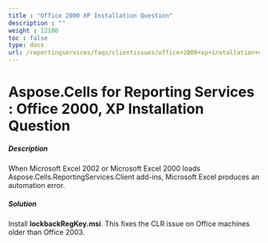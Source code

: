 ```yaml
---
title : "Office 2000 XP Installation Question" 
description : "" 
weight : 12100 
toc : false
type: docs
url: /reportingservices/faqs/clientissues/office+2000+xp+installation+question/
---
```


# Aspose.Cells for Reporting Services : Office 2000, XP Installation Question


##### Description

When Microsoft Excel 2002 or Microsoft Excel 2000 loads Aspose.Cells.ReportingServices.Client add-ins, Microsoft Excel produces an automation error.

##### Solution

Install **lockbackRegKey.msi**. This fixes the CLR issue on Office machines older than Office 2003.

